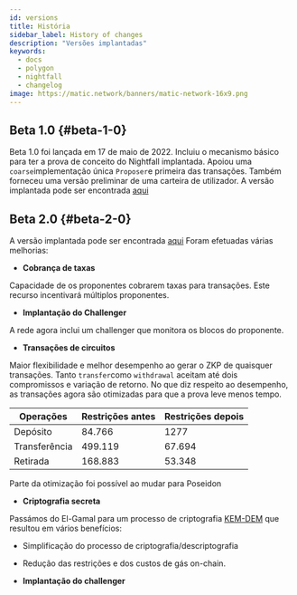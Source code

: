 ```yaml
---
id: versions
title: História
sidebar_label: History of changes
description: "Versões implantadas"
keywords:
  - docs
  - polygon
  - nightfall
  - changelog
image: https://matic.network/banners/matic-network-16x9.png
---
```



## Beta 1.0 {#beta-1-0}
Beta 1.0 foi lançada em 17 de maio de 2022. Incluiu o mecanismo básico para ter a prova de conceito do Nightfall implantada. Apoiou uma `coarse`implementação única `Proposer`e primeira das transações. Também forneceu uma versão preliminar de uma carteira de utilizador. A versão implantada pode ser encontrada [aqui](https://github.com/EYBlockchain/nightfall_3/commit/bc3e475de3e2877f14430f9599e5b38ea960765b)

## Beta 2.0 {#beta-2-0}
A versão implantada pode ser encontrada [aqui](https://github.com/EYBlockchain/nightfall_3/commit/4c2af01ac95af5ea6f5b40071d73a1624f06ba46) Foram efetuadas várias melhorias:
- **Cobrança de taxas**

Capacidade de os proponentes cobrarem taxas para transações. Este recurso incentivará múltiplos proponentes.
- **Implantação do Challenger**

A rede agora inclui um challenger que monitora os blocos do proponente.
- **Transações de circuitos**

Maior flexibilidade e melhor desempenho ao gerar o ZKP de quaisquer transações.  Tanto `transfer`como `withdrawal` aceitam até dois compromissos e variação de retorno. No que diz respeito ao desempenho, as transações agora são otimizadas para que a prova leve menos tempo.

| Operações | Restrições antes | Restrições depois |
|-----------|--------------------|------------------|
| Depósito | 84.766 | 1277 |
| Transferência | 499.119 | 67.694 |
| Retirada | 168.883 | 53.348 |

Parte da otimização foi possível ao mudar para Poseidon

- **Criptografia secreta**

Passámos do El-Gamal para um processo de criptografia [KEM-DEM](../protocol/secrets) que resultou em vários benefícios:
- Simplificação do processo de criptografia/descriptografia
- Redução das restrições e dos custos de gás on-chain.

- **Implantação do challenger**

